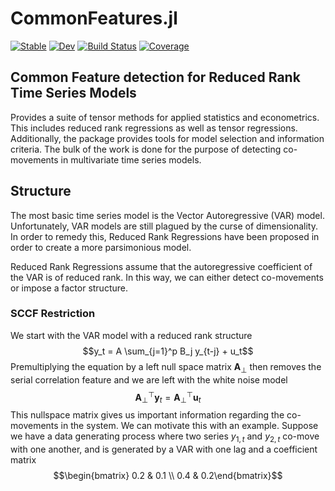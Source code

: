 # CommonFeatures.jl

[![Stable](https://img.shields.io/badge/docs-stable-blue.svg)](https://ivanuricardo.github.io/CommonFeatures.jl/stable/)
[![Dev](https://img.shields.io/badge/docs-dev-blue.svg)](https://ivanuricardo.github.io/CommonFeatures.jl/dev/)
[![Build Status](https://github.com/ivanuricardo/CommonFeatures.jl/actions/workflows/CI.yml/badge.svg?branch=main)](https://github.com/ivanuricardo/CommonFeatures.jl/actions/workflows/CI.yml?query=branch%3Amain)
[![Coverage](https://codecov.io/gh/ivanuricardo/CommonFeatures.jl/branch/main/graph/badge.svg)](https://codecov.io/gh/ivanuricardo/CommonFeatures.jl)

## Common Feature detection for Reduced Rank Time Series Models

Provides a suite of tensor methods for applied statistics and econometrics.
This includes reduced rank regressions as well as tensor regressions.
Additionally, the package provides tools for model selection and information criteria.
The bulk of the work is done for the purpose of detecting co-movements in multivariate time series models.

## Structure

The most basic time series model is the Vector Autoregressive (VAR) model.
Unfortunately, VAR models are still plagued by the curse of dimensionality.
In order to remedy this, Reduced Rank Regressions have been proposed in order to create a more parsimonious model.

Reduced Rank Regressions assume that the autoregressive coefficient of the VAR is of reduced rank.
In this way, we can either detect co-movements or impose a factor structure.

### SCCF Restriction

We start with the VAR model with a reduced rank structure
$$y_t = A \sum_{j=1}^p B_j y_{t-j} + u_t$$
Premultiplying the equation by a left null space matrix $\mathbf{A}_\perp$ then removes the serial correlation feature and we are left with the white noise model
$$\mathbf{A}_\perp^\top \mathbf{y}_t = \mathbf{A}_\perp^\top \mathbf{u}_t$$
This nullspace matrix gives us important information regarding the co-movements in the system.
We can motivate this with an example.
Suppose we have a data generating process where two series $y_{1,t}$ and $y_{2,t}$ co-move with one another, and is generated by a VAR with one lag and a coefficient matrix
$$\begin{bmatrix}
    0.2 & 0.1 \\
    0.4 & 0.2\end{bmatrix}$$



